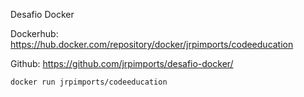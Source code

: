 Desafio Docker

Dockerhub: https://hub.docker.com/repository/docker/jrpimports/codeeducation

Github: https://github.com/jrpimports/desafio-docker/

`docker run jrpimports/codeeducation`
